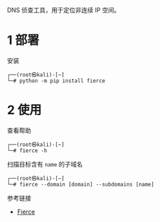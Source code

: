 DNS 侦查工具，用于定位非连续 IP 空间。

# 1 部署

安装

```shell
┌──(root㉿kali)-[~]
└─# python -m pip install fierce
```

# 2 使用

查看帮助

```shell
┌──(root㉿kali)-[~]
└─# fierce -h
```

扫描目标含有 `name` 的子域名

```shell
┌──(root㉿kali)-[~]
└─# fierce --domain [domain] --subdomains [name]
```

参考链接

- [Fierce](https://github.com/mschwager/fierce)

